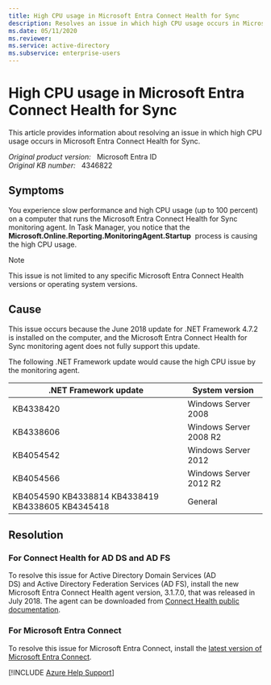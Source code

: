 ```yaml
---
title: High CPU usage in Microsoft Entra Connect Health for Sync
description: Resolves an issue in which high CPU usage occurs in Microsoft Entra Connect Health for Sync.
ms.date: 05/11/2020
ms.reviewer: 
ms.service: active-directory
ms.subservice: enterprise-users
---
```

# High CPU usage in Microsoft Entra Connect Health for Sync

This article provides information about resolving an issue in which high CPU usage occurs in Microsoft Entra Connect Health for Sync.

_Original product version:_ &nbsp; Microsoft Entra ID  
_Original KB number:_ &nbsp; 4346822

## Symptoms

You experience slow performance and high CPU usage (up to 100 percent) on a computer that runs the Microsoft Entra Connect Health for Sync monitoring agent. In Task Manager, you notice that the **Microsoft.Online.Reporting.MonitoringAgent.Startup**  process is causing the high CPU usage.

> [!NOTE]
> This issue is not limited to any specific Microsoft Entra Connect Health versions or operating system versions.

## Cause

This issue occurs because the June 2018 update for .NET Framework 4.7.2 is installed on the computer, and the Microsoft Entra Connect Health for Sync monitoring agent does not fully support this update.

The following .NET Framework update would cause the high CPU issue by the monitoring agent.

| .NET Framework update| System version|
|---|---|
| KB4338420| Windows Server 2008 |
| KB4338606| Windows Server 2008 R2 |
| KB4054542| Windows Server 2012 |
| KB4054566| Windows Server 2012 R2 |
| KB4054590 KB4338814 KB4338419 KB4338605 KB4345418| General |
  
## Resolution

### For Connect Health for AD DS and AD FS

To resolve this issue for Active Directory Domain Services (AD DS) and Active Directory Federation Services (AD FS), install the new Microsoft Entra Connect Health agent version, 3.1.7.0, that was released in July 2018. The agent can be downloaded from [Connect Health public documentation](/azure/active-directory/connect-health/active-directory-aadconnect-health-agent-install#download-and-install-the-azure-ad-connect-health-agent).

<a name='for-azure-ad-connect'></a>

### For Microsoft Entra Connect

To resolve this issue for Microsoft Entra Connect, install the [latest version of Microsoft Entra Connect](https://go.microsoft.com/fwlink/?LinkId=615771).

[!INCLUDE [Azure Help Support](../../includes/azure-help-support.md)]
